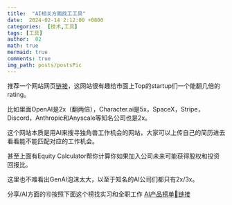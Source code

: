 ```yaml
---
title:  "AI相关方面找工工具"
date:  2024-02-14 2:12:00 +0800
categories:  [技术,工具] 
tags: [工具]     
author:  02                    
math: true
mermaid: true
comments: true
img_path: posts/postsPic
---
```

推荐一个网站网页[链接](https://www.joinprospect.com/?continueFlag=9ed4073da645ed76363a9dbef9444428)，这网站很有趣给市面上Top的startup们一个能翻几倍的rating。

比如里面OpenAI是2x（翻两倍），Character.ai是5x，SpaceX，Stripe，Discord，Anthropic和Anyscale等知名公司也是2x。

这个网站本质是用AI来搜寻独角兽工作机会的网站，大家可以上传自己的简历进去看看能不能匹配对应的工作机会。

甚至上面有Equity Calculator帮你计算你如果加入公司未来可能获得股权和投资回报比。

这里也不难看出GenAI泡沫太大，以至于知名的AI公司们都只有2x/3x。

分享/AI方面的🉑️按照下面这个榜找实习和全职工作
[AI产品榜单🔗链接](https://mp.weixin.qq.com/s/T6m81x2az2I0XWBaQpWIuA)
